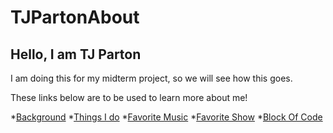 # TJPartonAbout
## Hello, I am TJ Parton

I am doing this for my midterm project, so we will see how this goes.

These links below are to be used to learn more about me!

*[Background](BACKGROUND.md)
*[Things I do](THINGS-I-DO.md)
*[Favorite Music](FAVORITE-MUSIC.md)
*[Favorite Show](FavoriteShows.md)
*[Block Of Code](BlockOfCode.md)
